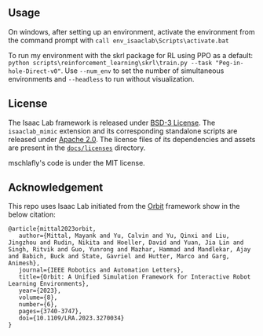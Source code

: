 
## Usage

On windows, after setting up an environment, activate the environment from the command prompt with `call env_isaaclab\Scripts\activate.bat`

To run my environment with the skrl package for RL using PPO as a default: `python scripts\reinforcement_learning\skrl\train.py --task "Peg-in-hole-Direct-v0"`. Use `--num_env` to set the number of simultaneous environments and `--headless` to run without visualization. 


## License

The Isaac Lab framework is released under [BSD-3 License](LICENSE). The `isaaclab_mimic` extension and its corresponding standalone scripts are released under [Apache 2.0](LICENSE-mimic). The license files of its dependencies and assets are present in the [`docs/licenses`](docs/licenses) directory.

mschlafly's code is under the MIT license.

## Acknowledgement

This repo uses Isaac Lab initiated from the [Orbit](https://isaac-orbit.github.io/) framework show in the below citation:

```
@article{mittal2023orbit,
   author={Mittal, Mayank and Yu, Calvin and Yu, Qinxi and Liu, Jingzhou and Rudin, Nikita and Hoeller, David and Yuan, Jia Lin and Singh, Ritvik and Guo, Yunrong and Mazhar, Hammad and Mandlekar, Ajay and Babich, Buck and State, Gavriel and Hutter, Marco and Garg, Animesh},
   journal={IEEE Robotics and Automation Letters},
   title={Orbit: A Unified Simulation Framework for Interactive Robot Learning Environments},
   year={2023},
   volume={8},
   number={6},
   pages={3740-3747},
   doi={10.1109/LRA.2023.3270034}
}
```
